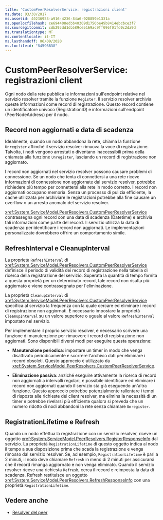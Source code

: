 ```yaml
---
title: 'CustomPeerResolverService: registrazioni client'
ms.date: 03/30/2017
ms.assetid: 40236953-a916-4236-84a6-928859e1331a
ms.openlocfilehash: ce694408edbb40309d1750be49b8414ebcbce3f7
ms.sourcegitcommit: cdb295dd1db589ce5169ac9ff096f01fd0c2da9d
ms.translationtype: MT
ms.contentlocale: it-IT
ms.lasthandoff: 06/09/2020
ms.locfileid: "84596838"
---
```

# <a name="inside-the-custompeerresolverservice-client-registrations"></a>CustomPeerResolverService: registrazioni client
Ogni nodo della rete pubblica le informazioni sull'endpoint relative nel servizio resolver tramite la funzione `Register`. Il servizio resolver archivia queste informazioni come record di registrazione. Questo record contiene un identificatore univoco (RegistrationID) e informazioni sull'endpoint (PeerNodeAddress) per il nodo.  
  
## <a name="stale-records-and-expiration-time"></a>Record non aggiornati e data di scadenza  
 Idealmente, quando un nodo abbandona la rete, chiama la funzione `Unregister` affinché il servizio resolver rimuova la voce di registrazione. Talvolta, i nodi vengono arrestati o diventano inaccessibili prima della chiamata alla funzione `Unregister`, lasciando un record di registrazione non aggiornato.  
  
 I record non aggiornati nel servizio resolver possono causare problemi di connessione. Se un nodo che tenta di connettersi a una rete riceve informazioni di connessione non aggiornate dal servizio resolver, potrebbe richiedere più tempo per connettersi alla rete in modo corretto. I record non aggiornati occupano memoria. Senza un processo di pulizia efficiente, la cache utilizzata per archiviare le registrazioni potrebbe alla fine causare un overflow o un arresto anomalo del servizio resolver.  
  
 <xref:System.ServiceModel.PeerResolvers.CustomPeerResolverService> contrassegna ogni record con una data di scadenza (Datetime) e archivia tali informazioni come parte del record. Il servizio utilizza la data di scadenza per identificare i record non aggiornati. Le implementazioni personalizzate dovrebbero offrire un comportamento simile.  
  
## <a name="refreshinterval-and-cleanupinterval"></a>RefreshInterval e CleanupInterval  
 La proprietà `RefreshInterval` di <xref:System.ServiceModel.PeerResolvers.CustomPeerResolverService> definisce il periodo di validità dei record di registrazione nella tabella di ricerca della registrazione del servizio. Superata la quantità di tempo fornita a questa proprietà per un determinato record, tale record non risulta più aggiornato e viene contrassegnato per l'eliminazione.  
  
 La proprietà `CleanupInterval` di <xref:System.ServiceModel.PeerResolvers.CustomPeerResolverService> specifica al servizio la frequenza con la quale cercare ed eliminare i record di registrazione non aggiornati. È necessario impostare la proprietà `CleanupInterval` su un valore superiore o uguale al valore `RefreshInterval` impostato nel servizio.  
  
 Per implementare il proprio servizio resolver, è necessario scrivere una funzione di manutenzione per rimuovere i record di registrazione non aggiornati. Sono disponibili diversi modi per eseguire questa operazione:  
  
- **Manutenzione periodica**: impostare un timer in modo che venga disattivato periodicamente e scorrere l'archivio dati per eliminare i record obsoleti. Questo approccio è utilizzato da <xref:System.ServiceModel.PeerResolvers.CustomPeerResolverService>.  
  
- **Eliminazione passiva**: anziché eseguire attivamente la ricerca di record non aggiornati a intervalli regolari, è possibile identificare ed eliminare i record non aggiornati quando il servizio sta già eseguendo un'altra funzione. Questo approccio potrebbe potenzialmente rallentare i tempi di risposta alle richieste dei client resolver, ma elimina la necessità di un timer e potrebbe rivelarsi più efficiente qualora si preveda che un numero ridotto di nodi abbandoni la rete senza chiamare `Unregister`.  
  
## <a name="registrationlifetime-and-refresh"></a>RegistrationLifetime e Refresh  
 Quando un nodo effettua la registrazione con un servizio resolver, riceve un oggetto <xref:System.ServiceModel.PeerResolvers.RegisterResponseInfo> dal servizio. La proprietà `RegistrationLifetime` di questo oggetto indica al nodo il tempo a sua disposizione prima che scada la registrazione e venga rimosso dal servizio resolver. Se, ad esempio, `RegistrationLifetime` è pari a 2 minuti, il nodo deve chiamare `Refresh` in meno di 2 minuti per assicurarsi che il record rimanga aggiornato e non venga eliminato. Quando il servizio resolver riceve una richiesta `Refresh`, cerca il record e reimposta la data di scadenza. Refresh restituisce un oggetto <xref:System.ServiceModel.PeerResolvers.RefreshResponseInfo> con una proprietà `RegistrationLifetime`.  
  
## <a name="see-also"></a>Vedere anche

- [Resolver del peer](peer-resolvers.md)
